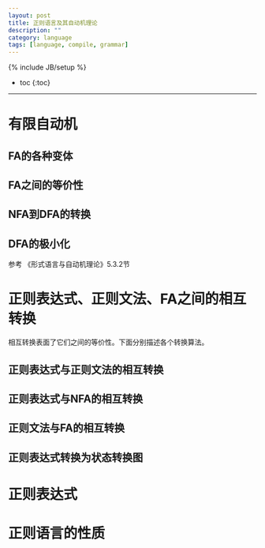 ```yaml
---
layout: post
title: 正则语言及其自动机理论
description: ""
category: language
tags: [language, compile, grammar]
---
```

{% include JB/setup %}

* toc
{:toc}

<hr />


# 有限自动机
## FA的各种变体

## FA之间的等价性

## NFA到DFA的转换

## DFA的极小化
参考 《形式语言与自动机理论》5.3.2节

# 正则表达式、正则文法、FA之间的相互转换

相互转换表面了它们之间的等价性。下面分别描述各个转换算法。

## 正则表达式与正则文法的相互转换


## 正则表达式与NFA的相互转换


## 正则文法与FA的相互转换

## 正则表达式转换为状态转换图

# 正则表达式

# 正则语言的性质